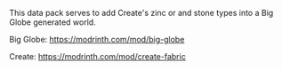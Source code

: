 This data pack serves to add Create's zinc or and stone types into a Big Globe generated world.

Big Globe: https://modrinth.com/mod/big-globe

Create: https://modrinth.com/mod/create-fabric
